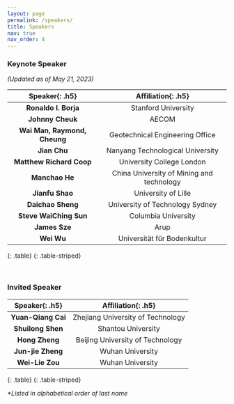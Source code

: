 ```yaml
---
layout: page
permalink: /speakers/
title: Speakers
nav: true
nav_order: 4
---
```


### Keynote Speaker

_(Updated as of May 21, 2023)_

|      **Speaker**{: .h5}      |          **Affiliation**{: .h5}           |
| :--------------------------: | :---------------------------------------: |
|     **Ronaldo I. Borja**     |            Stanford University            |
|       **Johnny Cheuk**       |                   AECOM                   |
| **Wai Man, Raymond, Cheung** |      Geotechnical Engineering Office      |
|         **Jian Chu**         |     Nanyang Technological University      |
|   **Matthew Richard Coop**   |         University College London         |
|        **Manchao He**        | China University of Mining and technology |
|       **Jianfu Shao**        |            University of Lille            |
|      **Daichao Sheng**       |      University of Technology Sydney      |
|    **Steve WaiChing Sun**    |            Columbia University            |
|        **James Sze**         |                   Arup                    |
|          **Wei Wu**          |        Universität für Bodenkultur        |
{: .table}
{: .table-striped}

<br>

### Invited Speaker

| **Speaker**{: .h5} |      **Affiliation**{: .h5}       |
| :----------------: | :-------------------------------: |
| **Yuan-Qiang Cai** | Zhejiang University of Technology |
| **Shuilong Shen**  |        Shantou University         |
|   **Hong Zheng**   | Beijing University of Technology  |
| **Jun-jie Zheng**  |         Wuhan University          |
|  **Wei-Lie Zou**   |         Wuhan University          |
{: .table}
{: .table-striped}



_*Listed in alphabetical order of last name_
